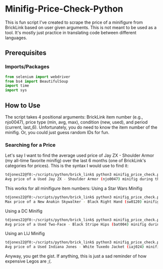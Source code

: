 # Minifig-Price-Check-Python
This is fun script I've created to scrape the price of a minifigure from BrickLink based on user given arguments. This is not meant to be used as a tool. It's mostly just practice in translating code between different languages. 

## Prerequisites
### Imports/Packages
``` python
from selenium import webdriver
from bs4 import BeautifulSoup
import time
import sys
```

## How to Use
The script takes 4 positional arguments: BrickLink item number (e.g., njo0047), price type (min, avg, max), condition (new, used), and period (current, last_6). Unfortunately, you do need to know the item number of the minifig. Or, you could just guess random IDs for fun. 

### Searching for a Price
Let's say I want to find the average used price of Jay ZX - Shoulder Armor (my all-time favorite minifig) over the last 6 months (one of BrickLink's categories for prices). This is the syntax I would use to find it:
``` bash
tdjones22@f0:~/scripts/python/brick_link$ python3 minifig_price_check.py njo0047 avg used last_6
Avg price of a Used Jay ZX - Shoulder Armor (njo0047) minifig during the last 6 months: $3.47
```

This works for all minifigure item numbers:
Using a Star Wars Minifig
``` bash
tdjones22@f0:~/scripts/python/brick_link$ python3 minifig_price_check.py sw0120 max new current
Max price of a New Anakin Skywalker - Black Right Hand (sw0120) minifig during current time period: $73.20
```

Using a DC Minifig
``` bash
tdjones22@f0:~/scripts/python/brick_link$ python3 minifig_price_check.py bat004 avg used current
Avg price of a Used Two-Face - Black Stripe Hips (bat004) minifig during current time period: $54.19
```

Using an LIJ Minifig
``` bash
tdjones22@f0:~/scripts/python/brick_link$ python3 minifig_price_check.py iaj024 avg used current
Avg price of a Used Indiana Jones - White Tuxedo Jacket (iaj024) minifig during current time period: $19.28
```

Anyway, you get the gist. If anything, this is just a sad reminder of how expensive Legos are ;(.
